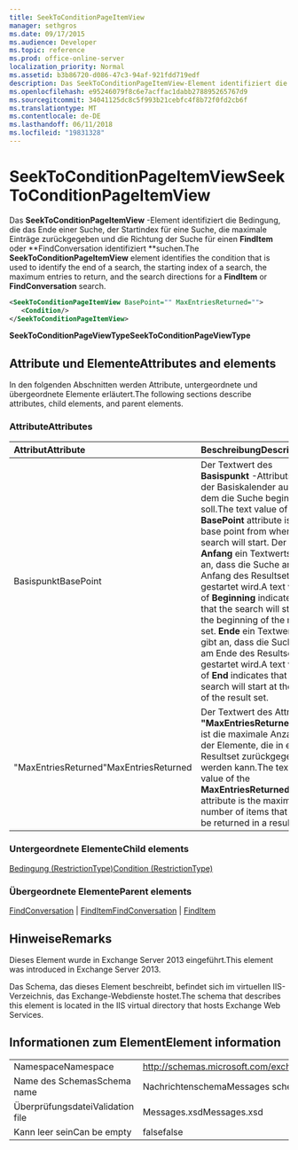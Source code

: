 ```yaml
---
title: SeekToConditionPageItemView
manager: sethgros
ms.date: 09/17/2015
ms.audience: Developer
ms.topic: reference
ms.prod: office-online-server
localization_priority: Normal
ms.assetid: b3b86720-d086-47c3-94af-921fdd719edf
description: Das SeekToConditionPageItemView-Element identifiziert die Bedingung, die zur Identifizierung der am Ende von einer Suche, der Startindex für eine Suche, die maximale Einträge zurückgegeben und die Suche erfahren Sie, wie eine Suche FindItem oder FindConversation verwendet wird.
ms.openlocfilehash: e95246079f8c6e7acffac1dabb278895265767d9
ms.sourcegitcommit: 34041125dc8c5f993b21cebfc4f8b72f0fd2cb6f
ms.translationtype: MT
ms.contentlocale: de-DE
ms.lasthandoff: 06/11/2018
ms.locfileid: "19831328"
---
```

# <a name="seektoconditionpageitemview"></a><span data-ttu-id="c1f62-103">SeekToConditionPageItemView</span><span class="sxs-lookup"><span data-stu-id="c1f62-103">SeekToConditionPageItemView</span></span>

<span data-ttu-id="c1f62-104">Das **SeekToConditionPageItemView** -Element identifiziert die Bedingung, die das Ende einer Suche, der Startindex für eine Suche, die maximale Einträge zurückgegeben und die Richtung der Suche für einen **FindItem** oder **FindConversation identifiziert **suchen.</span><span class="sxs-lookup"><span data-stu-id="c1f62-104">The **SeekToConditionPageItemView** element identifies the condition that is used to identify the end of a search, the starting index of a search, the maximum entries to return, and the search directions for a **FindItem** or **FindConversation** search.</span></span> 
  
```XML
<SeekToConditionPageItemView BasePoint="" MaxEntriesReturned="">
   <Condition/>
</SeekToConditionPageItemView>
```

 <span data-ttu-id="c1f62-105">**SeekToConditionPageViewType**</span><span class="sxs-lookup"><span data-stu-id="c1f62-105">**SeekToConditionPageViewType**</span></span>
## <a name="attributes-and-elements"></a><span data-ttu-id="c1f62-106">Attribute und Elemente</span><span class="sxs-lookup"><span data-stu-id="c1f62-106">Attributes and elements</span></span>

<span data-ttu-id="c1f62-107">In den folgenden Abschnitten werden Attribute, untergeordnete und übergeordnete Elemente erläutert.</span><span class="sxs-lookup"><span data-stu-id="c1f62-107">The following sections describe attributes, child elements, and parent elements.</span></span>
  
### <a name="attributes"></a><span data-ttu-id="c1f62-108">Attribute</span><span class="sxs-lookup"><span data-stu-id="c1f62-108">Attributes</span></span>

|<span data-ttu-id="c1f62-109">**Attribut**</span><span class="sxs-lookup"><span data-stu-id="c1f62-109">**Attribute**</span></span>|<span data-ttu-id="c1f62-110">**Beschreibung**</span><span class="sxs-lookup"><span data-stu-id="c1f62-110">**Description**</span></span>|
|:-----|:-----|
|<span data-ttu-id="c1f62-111">Basispunkt</span><span class="sxs-lookup"><span data-stu-id="c1f62-111">BasePoint</span></span>  <br/> |<span data-ttu-id="c1f62-112">Der Textwert des **Basispunkt** -Attributs ist der Basiskalender aus, in dem die Suche beginnen soll.</span><span class="sxs-lookup"><span data-stu-id="c1f62-112">The text value of the **BasePoint** attribute is the base point from where the search will start.</span></span> <span data-ttu-id="c1f62-113">Der **Anfang** ein Textwerts gibt an, dass die Suche am Anfang des Resultsets gestartet wird.</span><span class="sxs-lookup"><span data-stu-id="c1f62-113">A text value of **Beginning** indicates that the search will start at the beginning of the result set.</span></span> <span data-ttu-id="c1f62-114">**Ende** ein Textwerts gibt an, dass die Suche am Ende des Resultsets gestartet wird.</span><span class="sxs-lookup"><span data-stu-id="c1f62-114">A text value of **End** indicates that the search will start at the end of the result set.</span></span>  <br/> |
|<span data-ttu-id="c1f62-115">"MaxEntriesReturned"</span><span class="sxs-lookup"><span data-stu-id="c1f62-115">MaxEntriesReturned</span></span>  <br/> |<span data-ttu-id="c1f62-116">Der Textwert des Attributs **"MaxEntriesReturned"** ist die maximale Anzahl der Elemente, die in einem Resultset zurückgegeben werden kann.</span><span class="sxs-lookup"><span data-stu-id="c1f62-116">The text value of the **MaxEntriesReturned** attribute is the maximum number of items that can be returned in a result set.</span></span>  <br/> |
   
### <a name="child-elements"></a><span data-ttu-id="c1f62-117">Untergeordnete Elemente</span><span class="sxs-lookup"><span data-stu-id="c1f62-117">Child elements</span></span>

[<span data-ttu-id="c1f62-118">Bedingung (RestrictionType)</span><span class="sxs-lookup"><span data-stu-id="c1f62-118">Condition (RestrictionType)</span></span>](condition-restrictiontype.md)
  
### <a name="parent-elements"></a><span data-ttu-id="c1f62-119">Übergeordnete Elemente</span><span class="sxs-lookup"><span data-stu-id="c1f62-119">Parent elements</span></span>

<span data-ttu-id="c1f62-120">[FindConversation](findconversation.md) | [FindItem](finditem.md)</span><span class="sxs-lookup"><span data-stu-id="c1f62-120">[FindConversation](findconversation.md) | [FindItem](finditem.md)</span></span>
  
## <a name="remarks"></a><span data-ttu-id="c1f62-121">Hinweise</span><span class="sxs-lookup"><span data-stu-id="c1f62-121">Remarks</span></span>

<span data-ttu-id="c1f62-122">Dieses Element wurde in Exchange Server 2013 eingeführt.</span><span class="sxs-lookup"><span data-stu-id="c1f62-122">This element was introduced in Exchange Server 2013.</span></span>
  
<span data-ttu-id="c1f62-123">Das Schema, das dieses Element beschreibt, befindet sich im virtuellen IIS-Verzeichnis, das Exchange-Webdienste hostet.</span><span class="sxs-lookup"><span data-stu-id="c1f62-123">The schema that describes this element is located in the IIS virtual directory that hosts Exchange Web Services.</span></span>
  
## <a name="element-information"></a><span data-ttu-id="c1f62-124">Informationen zum Element</span><span class="sxs-lookup"><span data-stu-id="c1f62-124">Element information</span></span>

|||
|:-----|:-----|
|<span data-ttu-id="c1f62-125">Namespace</span><span class="sxs-lookup"><span data-stu-id="c1f62-125">Namespace</span></span>  <br/> |http://schemas.microsoft.com/exchange/services/2006/messages  <br/> |
|<span data-ttu-id="c1f62-126">Name des Schemas</span><span class="sxs-lookup"><span data-stu-id="c1f62-126">Schema name</span></span>  <br/> |<span data-ttu-id="c1f62-127">Nachrichtenschema</span><span class="sxs-lookup"><span data-stu-id="c1f62-127">Messages schema</span></span>  <br/> |
|<span data-ttu-id="c1f62-128">Überprüfungsdatei</span><span class="sxs-lookup"><span data-stu-id="c1f62-128">Validation file</span></span>  <br/> |<span data-ttu-id="c1f62-129">Messages.xsd</span><span class="sxs-lookup"><span data-stu-id="c1f62-129">Messages.xsd</span></span>  <br/> |
|<span data-ttu-id="c1f62-130">Kann leer sein</span><span class="sxs-lookup"><span data-stu-id="c1f62-130">Can be empty</span></span>  <br/> |<span data-ttu-id="c1f62-131">false</span><span class="sxs-lookup"><span data-stu-id="c1f62-131">false</span></span>  <br/> |
   

